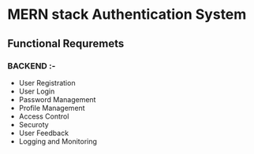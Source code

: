 # MERN stack Authentication System

## Functional Requremets

### BACKEND :-

- User Registration
- User Login
- Password Management
- Profile Management
- Access Control
- Securoty
- User Feedback
- Logging and Monitoring
